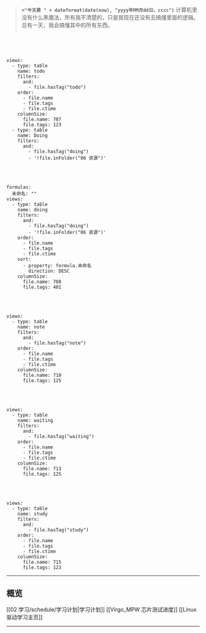 
<br>
<br>

>**`="今天是 " + dateformat(date(now), "yyyy年MM月dd日，cccc")`** 
>计算机里没有什么黑魔法，所有我不清楚的，只是我现在还没有去搞懂里面的逻辑。
>总有一天，我会搞懂其中的所有东西。
><div class="container"> <div class="column" style="flex: 2;">


<br>
<br>

```base
views:
  - type: table
    name: todo
    filters:
      and:
        - file.hasTag("todo")
    order:
      - file.name
      - file.tags
      - file.ctime
    columnSize:
      file.name: 707
      file.tags: 123
  - type: table
    name: Doing
    filters:
      and:
        - file.hasTag("doing")
        - '!file.inFolder("06 资源")'

```


<br>
<br>

```base
formulas:
  未命名: ""
views:
  - type: table
    name: doing
    filters:
      and:
        - file.hasTag("doing")
        - '!file.inFolder("06 资源")'
    order:
      - file.name
      - file.tags
      - file.ctime
    sort:
      - property: formula.未命名
        direction: DESC
    columnSize:
      file.name: 708
      file.tags: 401

```

<br>
<br>

```base
views:
  - type: table
    name: note
    filters:
      and:
        - file.hasTag("note")
    order:
      - file.name
      - file.tags
      - file.ctime
    columnSize:
      file.name: 710
      file.tags: 125

```

<br>
<br>


```base
views:
  - type: table
    name: waiting
    filters:
      and:
        - file.hasTag("waiting")
    order:
      - file.name
      - file.tags
      - file.ctime
    columnSize:
      file.name: 713
      file.tags: 125

```

<br>
<br>

```base
views:
  - type: table
    name: study
    filters:
      and:
        - file.hasTag("study")
    order:
      - file.name
      - file.tags
      - file.ctime
    columnSize:
      file.name: 715
      file.tags: 123

```





---


## 概览
[[02 学习/schedule/学习计划|学习计划]]
[[Virgo_MPW 芯片测试进度]]
[[Linux 驱动学习主页]]

---





